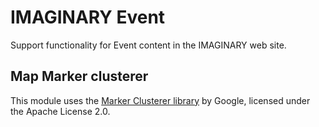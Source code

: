 # IMAGINARY Event

Support functionality for Event content in the IMAGINARY web site.

## Map Marker clusterer

This module uses the [Marker Clusterer library](https://github.com/googlemaps/v3-utility-library/tree/master/markerclusterer) by Google, licensed under the Apache License 2.0.


